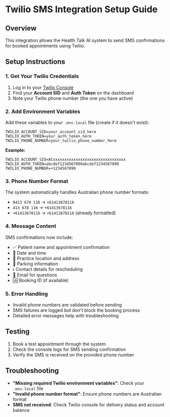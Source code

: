 # Twilio SMS Integration Setup Guide

## Overview
This integration allows the Health Talk AI system to send SMS confirmations for booked appointments using Twilio.

## Setup Instructions

### 1. Get Your Twilio Credentials
1. Log in to your [Twilio Console](https://console.twilio.com/)
2. Find your **Account SID** and **Auth Token** on the dashboard
3. Note your Twilio phone number (the one you have active)

### 2. Add Environment Variables
Add these variables to your `.env.local` file (create if it doesn't exist):

```env
TWILIO_ACCOUNT_SID=your_account_sid_here
TWILIO_AUTH_TOKEN=your_auth_token_here
TWILIO_PHONE_NUMBER=your_twilio_phone_number_here
```

**Example:**
```env
TWILIO_ACCOUNT_SID=ACxxxxxxxxxxxxxxxxxxxxxxxxxxxxxxxx
TWILIO_AUTH_TOKEN=abcdef1234567890abcdef1234567890
TWILIO_PHONE_NUMBER=+1234567890
```

### 3. Phone Number Format
The system automatically handles Australian phone number formats:
- `0413 678 116` → `+61413678116`
- `413 678 116` → `+61413678116`
- `+61413678116` → `+61413678116` (already formatted)

### 4. Message Content
SMS confirmations now include:
- ✅ Patient name and appointment confirmation
- 📅 Date and time
- 📍 Practice location and address
- 🚗 Parking information
- 📞 Contact details for rescheduling
- 📧 Email for questions
- 🆔 Booking ID (if available)

### 5. Error Handling
- Invalid phone numbers are validated before sending
- SMS failures are logged but don't block the booking process
- Detailed error messages help with troubleshooting

## Testing
1. Book a test appointment through the system
2. Check the console logs for SMS sending confirmation
3. Verify the SMS is received on the provided phone number

## Troubleshooting
- **"Missing required Twilio environment variables"**: Check your `.env.local` file
- **"Invalid phone number format"**: Ensure phone numbers are Australian format
- **SMS not received**: Check Twilio console for delivery status and account balance
